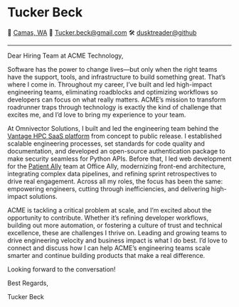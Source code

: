 # Tucker Beck

📍 [Camas, WA](https://goo.gl/maps/zgVAgxrRwfM1EPpf9)
📧 [Tucker.beck@gmail.com](tucker.beck@gmail.com)
🛠 [dusktreader@github](https://github.com/dusktreader)

---

Dear Hiring Team at ACME Technology,

Software has the power to change lives—but only when the right teams have the support,
tools, and infrastructure to build something great. That’s where I come in. Throughout
my career, I’ve built and led high-impact engineering teams, eliminating roadblocks and
optimizing workflows so developers can focus on what really matters. ACME’s mission
to transform roadrunner traps through technology is exactly the kind of challenge that
excites me, and I’d love to bring my experience to your team.

At Omnivector Solutions, I built and led the engineering team behind the
[Vantage HPC SaaS platform](https://www.vantagecompute.ai/) from concept to public
release. I established scalable engineering processes, set standards for code quality
and documentation, and developed an open-source authentication package to make security
seamless for Python APIs. Before that, I led web development for the
[Patient Ally](https://www.patientally.com/welcome) team at Office Ally, modernizing
front-end architecture, integrating complex data pipelines, and refining sprint
retrospectives to drive real engagement. Across all my roles, the focus has been the
same: empowering engineers, cutting through inefficiencies, and delivering high-impact
solutions.

ACME is tackling a critical problem at scale, and I’m excited about the opportunity to
contribute. Whether it’s refining developer workflows, building out more automation, or
fostering a culture of trust and technical excellence, these are challenges I thrive on.
Leading and growing teams to drive engineering velocity and business impact is what I do
best. I’d love to connect and discuss how I can help ACME’s engineering teams scale
smarter and continue building products that make a real difference.

Looking forward to the conversation!

Best Regards,

Tucker Beck
